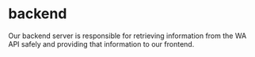# backend
Our backend server is responsible for retrieving information from the WA API safely
and providing that information to our frontend.
